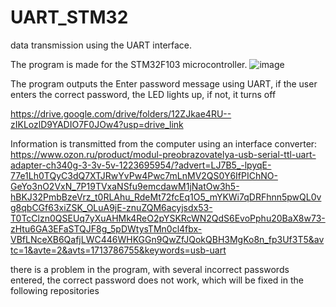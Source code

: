 # UART_STM32
 data transmission using the UART interface. 
 
 The program is made for the STM32F103 microcontroller.
 ![image](https://github.com/TeXniKsueta/UART_STM32/assets/152018745/3c5a3385-aa15-4904-8f39-24150974b559)

The program outputs the Enter password message using UART, if the user enters the correct password, the LED lights up, if not, it turns off

https://drive.google.com/drive/folders/12ZJkae4RU--zIKLozlD9YADIO7F0JOw4?usp=drive_link

Information is transmitted from the computer using an interface converter:
https://www.ozon.ru/product/modul-preobrazovatelya-usb-serial-ttl-uart-adapter-ch340g-3-3v-5v-1223695954/?advert=LJ7B5_-lpyqE-77e1Lh0TQyC3dQ7XTJRwYvPw4Pwc7mLnMV2QS0Y6IfPIChNO-GeYo3nO2VxN_7P19TVxaNSfu9emcdawM1jNatOw3h5-hBKJ32PmbBzeVrz_t0RLAhu_RdeMt72fcEq1O5_mYKWi7qDRFhnn5pwQL0vg8qbCGf63xiZSK_OLuA9jE-znuZQM6acyjsdx53-T0TcClzn0QSEUq7yXuAHMk4ReO2pYSKRcWN2QdS6EvoPphu20BaX8w73-zHtu6GA3EFaSTQJF8g_5pDWtysTMn0cl4fbx-VBfLNceXB6QafjLWC446WHKGGn9QwZfJQokQBH3MgKo8n_fp3Uf3T5&avtc=1&avte=2&avts=1713786755&keywords=usb-uart

there is a problem in the program, with several incorrect passwords entered, the correct password does not work, which will be fixed in the following repositories

